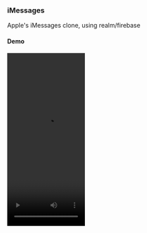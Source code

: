 ### iMessages

Apple's iMessages clone, using realm/firebase

#### Demo

<video src='./demo.mp4' width=180 height=400 />
